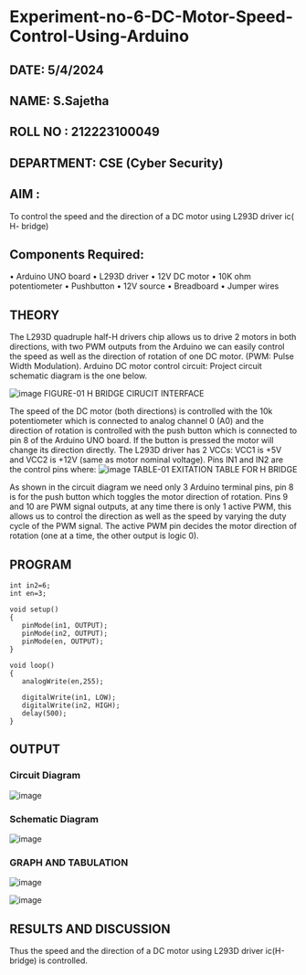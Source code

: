 # Experiment-no-6-DC-Motor-Speed-Control-Using-Arduino

##  DATE: 5/4/2024
##  NAME: S.Sajetha
##  ROLL NO : 212223100049
##  DEPARTMENT: CSE (Cyber Security)

## AIM : 
To control the speed and the direction of a DC motor using L293D driver ic( H- bridge)

## Components Required:
•	Arduino UNO board
•	L293D driver
•	12V DC motor
•	10K ohm potentiometer
•	Pushbutton
•	12V source
•	Breadboard
•	Jumper wires
## THEORY 
The L293D quadruple half-H drivers chip allows us to drive 2 motors in both directions, with two PWM outputs from the Arduino we can easily control the speed as well as the direction of rotation of one DC motor. (PWM: Pulse Width Modulation).
Arduino DC motor control circuit:
Project circuit schematic diagram is the one below.

![image](https://user-images.githubusercontent.com/36288975/167763051-b230c183-afc5-46f2-ba95-0f95e10dd6c9.png)
FIGURE-01 H BRIDGE CIRUCIT INTERFACE 
 
The speed of the DC motor (both directions) is controlled with the 10k potentiometer which is connected to analog channel 0 (A0) and the direction of rotation is controlled with the push button which is connected to pin 8 of the Arduino UNO board. If the button is pressed the motor will change its direction directly.
The L293D driver has 2 VCCs: VCC1 is +5V and VCC2 is +12V (same as motor nominal voltage). Pins IN1 and IN2 are the control pins where:
![image](https://user-images.githubusercontent.com/36288975/167763120-1421c2c5-8381-49eb-b376-03f6e1113b7a.png)
TABLE-01 EXITATION TABLE FOR H BRIDGE 

As shown in the circuit diagram we need only 3 Arduino terminal pins, pin 8 is for the push button which toggles the motor direction of rotation. Pins 9 and 10 are PWM signal outputs, at any time there is only 1 active PWM, this allows us to control the direction as well as the speed by varying the duty cycle of the PWM signal. The active PWM pin decides the motor direction of rotation (one at a time, the other output is logic 0).

## PROGRAM 
```
int in2=6;
int en=3;

void setup()
{
   pinMode(in1, OUTPUT);
   pinMode(in2, OUTPUT);
   pinMode(en, OUTPUT);
}

void loop()
{
   analogWrite(en,255);

   digitalWrite(in1, LOW);
   digitalWrite(in2, HIGH);
   delay(500);
}

```
## OUTPUT
### Circuit Diagram
![image](https://github.com/Sajetha13/Experiment-no-7-DC-Motor-Speed-Control-Using-Arduino/assets/138849316/c06b60a4-a2d6-4042-9a28-2fd923349c3f)

### Schematic Diagram
![image](https://github.com/Sajetha13/Experiment-no-7-DC-Motor-Speed-Control-Using-Arduino/assets/138849316/bd96db88-2c8e-4087-8635-a3a1b050b0f0)


### GRAPH AND TABULATION 
![image](https://github.com/Sajetha13/Experiment-no-7-DC-Motor-Speed-Control-Using-Arduino/assets/138849316/b31b2e1f-c6b0-40fc-8225-ad2bccfa54da)


![image](https://github.com/Sajetha13/Experiment-no-7-DC-Motor-Speed-Control-Using-Arduino/assets/138849316/e49e6c50-2ff8-4f67-8c19-48f2f3d31cbf)





## RESULTS AND DISCUSSION 
Thus the speed and the direction of a DC motor using L293D driver ic(H-bridge) is controlled.


